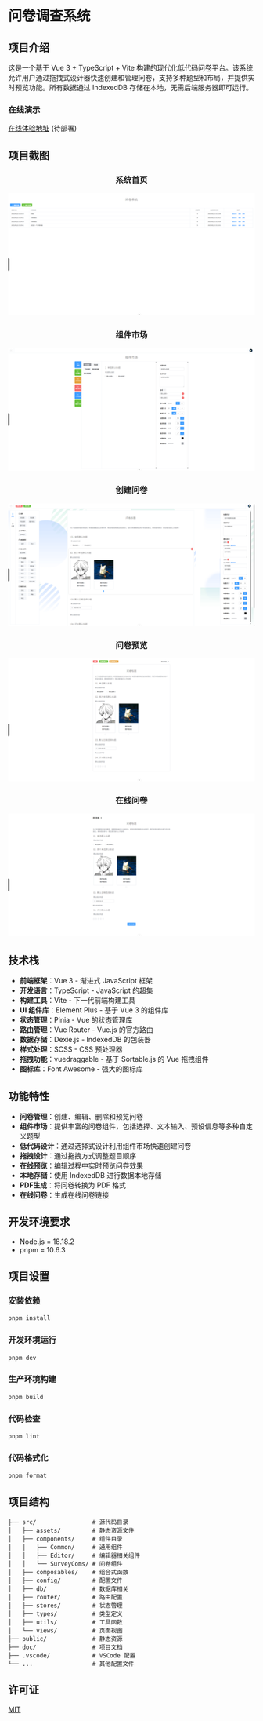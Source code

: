 # 问卷调查系统

## 项目介绍

这是一个基于 Vue 3 + TypeScript + Vite 构建的现代化低代码问卷平台。该系统允许用户通过拖拽式设计器快速创建和管理问卷，支持多种题型和布局，并提供实时预览功能。所有数据通过 IndexedDB 存储在本地，无需后端服务器即可运行。

### 在线演示

[在线体验地址](#) (待部署)

## 项目截图

<div align="center">

### 系统首页

![问卷系统首页](./doc/问卷系统首页.png)

### 组件市场

![组件市场](./doc/组件市场.png)

### 创建问卷

![创建问卷](./doc/创建问卷.png)

### 问卷预览

![问卷预览](./doc/问卷预览.png)

### 在线问卷

![在线问卷](./doc/在线问卷.png)

</div>

## 技术栈

- **前端框架**：Vue 3 - 渐进式 JavaScript 框架
- **开发语言**：TypeScript - JavaScript 的超集
- **构建工具**：Vite - 下一代前端构建工具
- **UI 组件库**：Element Plus - 基于 Vue 3 的组件库
- **状态管理**：Pinia - Vue 的状态管理库
- **路由管理**：Vue Router - Vue.js 的官方路由
- **数据存储**：Dexie.js - IndexedDB 的包装器
- **样式处理**：SCSS - CSS 预处理器
- **拖拽功能**：vuedraggable - 基于 Sortable.js 的 Vue 拖拽组件
- **图标库**：Font Awesome - 强大的图标库

## 功能特性

- **问卷管理**：创建、编辑、删除和预览问卷
- **组件市场**：提供丰富的问卷组件，包括选择、文本输入、预设信息等多种自定义题型
- **低代码设计**：通过选择式设计利用组件市场快速创建问卷
- **拖拽设计**：通过拖拽方式调整题目顺序
- **在线预览**：编辑过程中实时预览问卷效果
- **本地存储**：使用 IndexedDB 进行数据本地存储
- **PDF生成**：将问卷转换为 PDF 格式
- **在线问卷**：生成在线问卷链接

## 开发环境要求

- Node.js = 18.18.2
- pnpm = 10.6.3

## 项目设置

### 安装依赖

```bash
pnpm install
```

### 开发环境运行

```bash
pnpm dev
```

### 生产环境构建

```bash
pnpm build
```

### 代码检查

```bash
pnpm lint
```

### 代码格式化

```bash
pnpm format
```

## 项目结构

```
├── src/                # 源代码目录
│   ├── assets/         # 静态资源文件
│   ├── components/     # 组件目录
│   │   ├── Common/     # 通用组件
│   │   ├── Editor/     # 编辑器相关组件
│   │   └── SurveyComs/ # 问卷组件
│   ├── composables/    # 组合式函数
│   ├── config/         # 配置文件
│   ├── db/             # 数据库相关
│   ├── router/         # 路由配置
│   ├── stores/         # 状态管理
│   ├── types/          # 类型定义
│   ├── utils/          # 工具函数
│   └── views/          # 页面视图
├── public/             # 静态资源
├── doc/                # 项目文档
├── .vscode/            # VSCode 配置
└── ...                 # 其他配置文件
```

## 许可证

[MIT](LICENSE)
